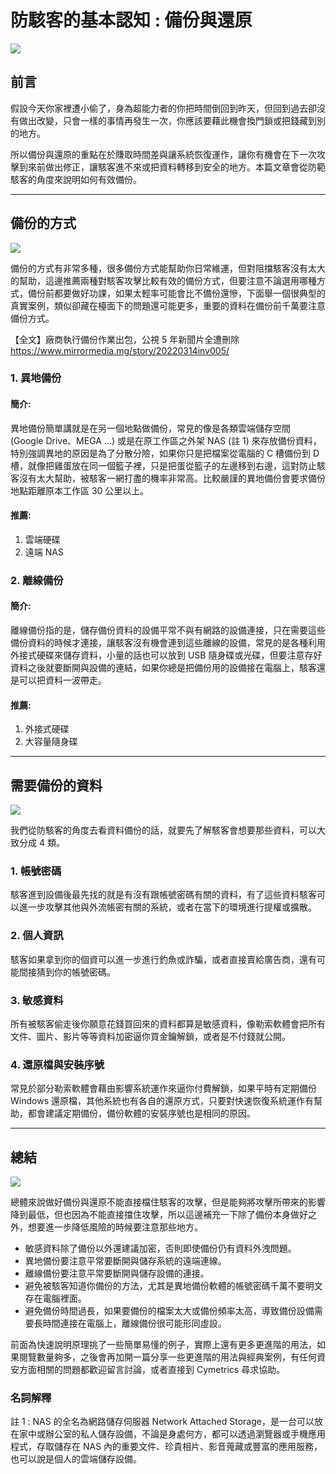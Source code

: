 # 防駭客的基本認知 : 備份與還原

![](https://i.imgur.com/qf9aSpw.jpg)

## 前言

假設今天你家裡遭小偷了，身為超能力者的你把時間倒回到昨天，但回到過去卻沒有做出改變，只會一樣的事情再發生一次，你應該要藉此機會換門鎖或把錢藏到別的地方。

所以備份與還原的重點在於賺取時間差與讓系統恢復運作，讓你有機會在下一次攻擊到來前做出修正，讓駭客進不來或把資料轉移到安全的地方。本篇文章會從防範駭客的角度來說明如何有效備份。

___

## 備份的方式

![](https://i.imgur.com/cAWnVeo.jpg)

備份的方式有非常多種，很多備份方式能幫助你日常維運，但對阻擋駭客沒有太大的幫助，這邊推薦兩種對駭客攻擊比較有效的備份方式，但要注意不論選用哪種方式，備份前都要做好功課，如果太輕率可能會比不備份還慘，下面舉一個很典型的真實案例，類似卻藏在檯面下的問題還可能更多，重要的資料在備份前千萬要注意備份方式。

【全文】廠商執行備份作業出包，公視 5 年新聞片全遭刪除
https://www.mirrormedia.mg/story/20220314inv005/


### 1. 異地備份

#### 簡介:

異地備份簡單講就是在另一個地點做備份，常見的像是各類雲端儲存空間 (Google Drive、MEGA ...) 或是在原工作區之外架 NAS (註 1) 來存放備份資料，特別強調異地的原因是為了分散分險，如果你只是把檔案從電腦的 C 槽備份到 D 槽，就像把雞蛋放在同一個籃子裡，只是把蛋從籃子的左邊移到右邊，這對防止駭客沒有太大幫助，被駭客一網打盡的機率非常高。比較嚴謹的異地備份會要求備份地點距離原本工作區 30 公里以上。

#### 推薦:

1. 雲端硬碟
2. 遠端 NAS

### 2. 離線備份

#### 簡介:

離線備份指的是，儲存備份資料的設備平常不與有網路的設備連接，只在需要這些備份資料的時候才連接，讓駭客沒有機會連到這些離線的設備，常見的是各種利用外接式硬碟來儲存資料，小量的話也可以放到 USB 隨身碟或光碟，但要注意存好資料之後就要斷開與設備的連結，如果你總是把備份用的設備接在電腦上，駭客還是可以把資料一波帶走。

#### 推薦:

1. 外接式硬碟
2. 大容量隨身碟

___

## 需要備份的資料

![](https://i.imgur.com/Kc7p7hX.jpg)

我們從防駭客的角度去看資料備份的話，就要先了解駭客會想要那些資料，可以大致分成 4 類。

### 1. 帳號密碼

駭客進到設備後最先找的就是有沒有跟帳號密碼有關的資料，有了這些資料駭客可以進一步攻擊其他與外流帳密有關的系統，或者在當下的環境進行提權或擴散。

### 2. 個人資訊

駭客如果拿到你的個資可以進一步進行釣魚或詐騙，或者直接賣給廣告商，還有可能間接猜到你的帳號密碼。

### 3. 敏感資料

所有被駭客偷走後你願意花錢買回來的資料都算是敏感資料，像勒索軟體會把所有文件、圖片、影片等等資料加密逼你買金鑰解鎖，或者是不付錢就公開。

### 4. 還原檔與安裝序號

常見於部分勒索軟體會藉由影響系統運作來逼你付費解鎖，如果平時有定期備份 Windows 還原檔，其他系統也有各自的還原方式，只要對快速恢復系統運作有幫助，都會建議定期備份，備份軟體的安裝序號也是相同的原因。

___

## 總結

![](https://i.imgur.com/adPtM37.jpg)

總體來說做好備份與還原不能直接檔住駭客的攻擊，但是能夠將攻擊所帶來的影響降到最低，但也因為不能直接擋住攻擊，所以這邊補充一下除了備份本身做好之外，想要進一步降低風險的時候要注意那些地方。

* 敏感資料除了備份以外還建議加密，否則即使備份仍有資料外洩問題。
* 異地備份要注意平常要斷開與儲存系統的遠端連線。
* 離線備份要注意平常要斷開與儲存設備的連接。
* 避免被駭客知道你備份的方法，尤其是異地備份軟體的帳號密碼千萬不要明文存在電腦裡面。
* 避免備份時間過長，如果要備份的檔案太大或備份頻率太高，導致備份設備需要長時間連接在電腦上，離線備份很可能形同虛設。

前面為快速說明原理挑了一些簡單易懂的例子，實際上還有更多更進階的用法，如果閱覽數量夠多，之後會再加開一篇分享一些更進階的用法與經典案例，有任何資安方面相關的問題都歡迎留言討論，或者直接到 Cymetrics 尋求協助。

### 名詞解釋

註 1 : NAS 的全名為網路儲存伺服器 Network Attached Storage，是一台可以放在家中或辦公室的私人儲存設備，不論是身處何方，都可以透過瀏覽器或手機應用程式，存取儲存在 NAS 內的重要文件、珍貴相片、影音蒐藏或豐富的應用服務，也可以說是個人的雲端儲存設備。
